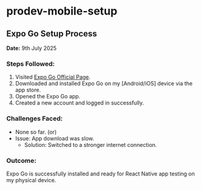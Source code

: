 # prodev-mobile-setup
## Expo Go Setup Process

**Date:** 9th July 2025  

### Steps Followed:
1. Visited [Expo Go Official Page](https://expo.dev/go).
2. Downloaded and installed Expo Go on my [Android/iOS] device via the app store.
3. Opened the Expo Go app.
4. Created a new account and logged in successfully.

### Challenges Faced:
- None so far.
(or)
- Issue: App download was slow.
  - Solution: Switched to a stronger internet connection.

### Outcome:
Expo Go is successfully installed and ready for React Native app testing on my physical device.
